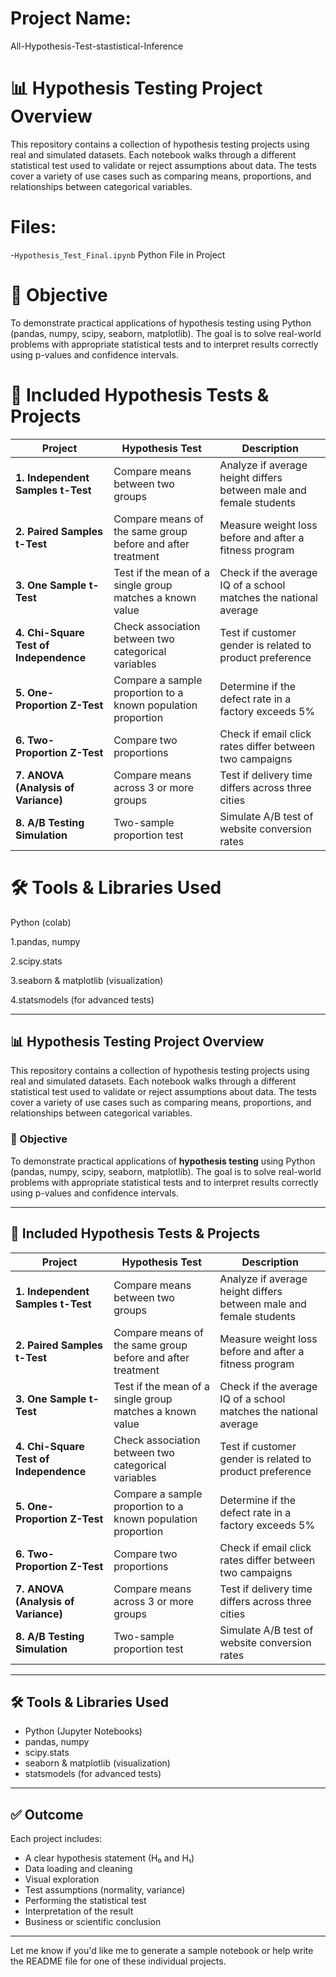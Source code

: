 # Project Name:
 All-Hypothesis-Test-stastistical-Inference
# 📊 Hypothesis Testing Project Overview
This repository contains a collection of hypothesis testing projects using real and simulated datasets. Each notebook walks through a different statistical test used to validate or reject assumptions about data. The tests cover a variety of use cases such as comparing means, proportions, and relationships between categorical variables.
# Files:
-`Hypothesis_Test_Final.ipynb` Python File in Project
# 🎯 Objective
To demonstrate practical applications of hypothesis testing using Python (pandas, numpy, scipy, seaborn, matplotlib). The goal is to solve real-world problems with appropriate statistical tests and to interpret results correctly using p-values and confidence intervals.
# 🧪 Included Hypothesis Tests & Projects
| Project                                | Hypothesis Test                                              | Description                                                        |
| -------------------------------------- | ------------------------------------------------------------ | ------------------------------------------------------------------ |
| **1. Independent Samples t-Test**      | Compare means between two groups                             | Analyze if average height differs between male and female students |
| **2. Paired Samples t-Test**           | Compare means of the same group before and after treatment   | Measure weight loss before and after a fitness program             |
| **3. One Sample t-Test**               | Test if the mean of a single group matches a known value     | Check if the average IQ of a school matches the national average   |
| **4. Chi-Square Test of Independence** | Check association between two categorical variables          | Test if customer gender is related to product preference           |
| **5. One-Proportion Z-Test**           | Compare a sample proportion to a known population proportion | Determine if the defect rate in a factory exceeds 5%               |
| **6. Two-Proportion Z-Test**           | Compare two proportions                                      | Check if email click rates differ between two campaigns            |
| **7. ANOVA (Analysis of Variance)**    | Compare means across 3 or more groups                        | Test if delivery time differs across three cities                  |
| **8. A/B Testing Simulation**          | Two-sample proportion test                                   | Simulate A/B test of website conversion rates                      |

# 🛠 Tools & Libraries Used
Python (colab)

1.pandas, numpy

2.scipy.stats

3.seaborn & matplotlib (visualization)

4.statsmodels (for advanced tests)

---

## 📊 Hypothesis Testing Project Overview

This repository contains a collection of hypothesis testing projects using real and simulated datasets. Each notebook walks through a different statistical test used to validate or reject assumptions about data. The tests cover a variety of use cases such as comparing means, proportions, and relationships between categorical variables.

### 🎯 Objective

To demonstrate practical applications of **hypothesis testing** using Python (pandas, numpy, scipy, seaborn, matplotlib). The goal is to solve real-world problems with appropriate statistical tests and to interpret results correctly using p-values and confidence intervals.

---

## 🧪 Included Hypothesis Tests & Projects

| Project                                | Hypothesis Test                                              | Description                                                        |
| -------------------------------------- | ------------------------------------------------------------ | ------------------------------------------------------------------ |
| **1. Independent Samples t-Test**      | Compare means between two groups                             | Analyze if average height differs between male and female students |
| **2. Paired Samples t-Test**           | Compare means of the same group before and after treatment   | Measure weight loss before and after a fitness program             |
| **3. One Sample t-Test**               | Test if the mean of a single group matches a known value     | Check if the average IQ of a school matches the national average   |
| **4. Chi-Square Test of Independence** | Check association between two categorical variables          | Test if customer gender is related to product preference           |
| **5. One-Proportion Z-Test**           | Compare a sample proportion to a known population proportion | Determine if the defect rate in a factory exceeds 5%               |
| **6. Two-Proportion Z-Test**           | Compare two proportions                                      | Check if email click rates differ between two campaigns            |
| **7. ANOVA (Analysis of Variance)**    | Compare means across 3 or more groups                        | Test if delivery time differs across three cities                  |
| **8. A/B Testing Simulation**          | Two-sample proportion test                                   | Simulate A/B test of website conversion rates                      |

---

## 🛠 Tools & Libraries Used

* Python (Jupyter Notebooks)
* pandas, numpy
* scipy.stats
* seaborn & matplotlib (visualization)
* statsmodels (for advanced tests)

---


## ✅ Outcome

Each project includes:

* A clear hypothesis statement (H₀ and H₁)
* Data loading and cleaning
* Visual exploration
* Test assumptions (normality, variance)
* Performing the statistical test
* Interpretation of the result
* Business or scientific conclusion

---

Let me know if you'd like me to generate a sample notebook or help write the README file for one of these individual projects.

